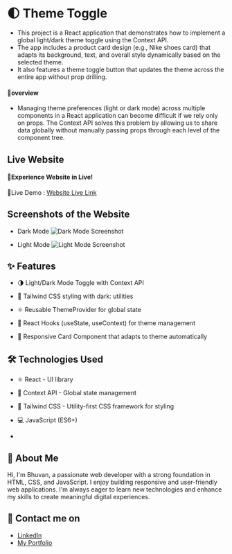 # 🌓 Theme Toggle 

- This project is a React application that demonstrates how to implement a global light/dark theme toggle using the Context API.
- The app includes a product card design (e.g., Nike shoes card) that adapts its background, text, and overall style dynamically based on the selected theme.
- It also features a theme toggle button that updates the theme across the entire app without prop drilling.
#### 🔰overview
- Managing theme preferences (light or dark mode) across multiple components in a React application can become difficult if we rely only on props. The Context API solves this problem by allowing us to share data globally without manually passing props through each level of the component tree.
## Live Website
#### 🚀Experience Website in Live!
🔗Live Demo :
[Website Live Link](https://bhuvan-anupoju.github.io/ThemeToggler/) 
## Screenshots of the Website
- Dark Mode
![Dark Mode Screenshot](https://github.com/user-attachments/assets/d506ad57-448e-438a-a9e0-fdac38fa42c2)

- Light Mode
![Light Mode Screenshot](https://github.com/user-attachments/assets/c07c40ef-8d03-4f22-b25f-53eb80caffb6)


## ✨ Features

- 🌗 Light/Dark Mode Toggle with Context API

- 🎨 Tailwind CSS styling with dark: utilities

- ⚛️ Reusable ThemeProvider for global state

- 🚀 React Hooks (useState, useContext) for theme management

- 📱 Responsive Card Component that adapts to theme automatically

## 🛠️ Technologies Used
- ⚛️ React - UI library

- 🎯 Context API - Global state management

- 🎨 Tailwind CSS - Utility-first CSS framework for styling

- 💻 JavaScript (ES6+)
- 
## 👦 About Me
Hi, I'm Bhuvan, a passionate web developer with a strong foundation in HTML, CSS, and JavaScript. I enjoy building responsive and user-friendly web applications. I'm always eager to learn new technologies and enhance my skills to create meaningful digital experiences.

## 🔗 Contact me on
- [LinkedIn](https://www.linkedin.com/in/bhuvan-anupoju/)
- [My Portfolio](https://bhuvan-anupoju.github.io/Bhuvan.dev/)
